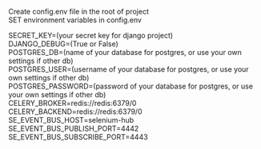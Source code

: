 Create config.env file in the root of project<br>
SET environment variables in config.env<br>

SECRET_KEY=(your secret key for django project)<br>
DJANGO_DEBUG=(True or False)<br>
POSTGRES_DB=(name of your database for postgres, or use your own settings if other db)<br>
POSTGRES_USER=(username of your database for postgres, or use your own settings if other db)<br>
POSTGRES_PASSWORD=(password of your database for postgres, or use your own settings if other db)<br>
CELERY_BROKER=redis://redis:6379/0<br>
CELERY_BACKEND=redis://redis:6379/0<br>
SE_EVENT_BUS_HOST=selenium-hub<br>
SE_EVENT_BUS_PUBLISH_PORT=4442<br>
SE_EVENT_BUS_SUBSCRIBE_PORT=4443<br>
